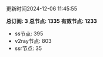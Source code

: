 更新时间2024-12-06 11:45:55

**总订阅: 3**
**总节点: 1335**
**有效节点: 1233**
- ss节点: 395
- v2ray节点: 803
- ssr节点: 35
